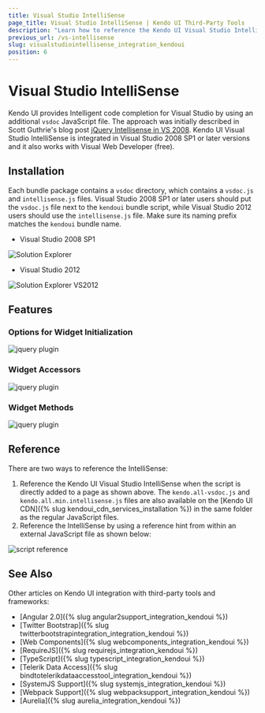 ```yaml
---
title: Visual Studio IntelliSense
page_title: Visual Studio IntelliSense | Kendo UI Third-Party Tools
description: "Learn how to reference the Kendo UI Visual Studio IntelliSense by using an additional vsdoc or IntelliSense JavaScript file."
previous_url: /vs-intellisense
slug: visualstudiointellisense_integration_kendoui
position: 6
---
```


# Visual Studio IntelliSense

Kendo UI provides Intelligent code completion for Visual Studio by using an additional `vsdoc` JavaScript file. The approach was initially described in Scott Guthrie's blog post [jQuery Intellisense in VS 2008](http://weblogs.asp.net/scottgu/archive/2008/11/21/jquery-intellisense-in-vs-2008.aspx). Kendo UI Visual Studio IntelliSense is integrated in Visual Studio 2008 SP1 or later versions and it also works with Visual Web Developer (free).

## Installation

Each bundle package contains a `vsdoc` directory, which contains a `vsdoc.js` and `intellisense.js` files. Visual Studio 2008 SP1 or later users should put the `vsdoc.js` file next to the `kendoui` bundle script, while Visual Studio 2012 users should use the `intellisense.js` file. Make sure its naming prefix matches the `kendoui` bundle name.

- Visual Studio 2008 SP1

![Solution Explorer](/images/vsdoc/solution-explorer.png)

- Visual Studio 2012

![Solution Explorer VS2012](/images/vsdoc/solution-explorer-vs2012.png)

## Features

### Options for Widget Initialization

![jquery plugin](/images/vsdoc/jquery-plugin.png)

### Widget Accessors

![jquery plugin](/images/vsdoc/jquery-accessor.png)

### Widget Methods

![jquery plugin](/images/vsdoc/widget-method.png)

## Reference

There are two ways to reference the IntelliSense:

1. Reference the Kendo UI Visual Studio IntelliSense when the script is directly added to a page as shown above. The `kendo.all-vsdoc.js` and `kendo.all.min.intellisense.js` files are also available on the [Kendo UI CDN]({% slug kendoui_cdn_services_installation %}) in the same folder as the regular JavaScript files.
1. Reference the IntelliSense by using a reference hint from within an external JavaScript file as shown below:

![script reference](/images/vsdoc/js-reference.png)

## See Also

Other articles on Kendo UI integration with third-party tools and frameworks:

* [Angular 2.0]({% slug angular2support_integration_kendoui %})
* [Twitter Bootstrap]({% slug twitterbootstrapintegration_integration_kendoui %})
* [Web Components]({% slug webcomponents_integration_kendoui %})
* [RequireJS]({% slug requirejs_integration_kendoui %})
* [TypeScript]({% slug typescript_integration_kendoui %})
* [Telerik Data Access]({% slug bindtotelerikdataaccesstool_integration_kendoui %})
* [SystemJS Support]({% slug systemjs_integration_kendoui %})
* [Webpack Support]({% slug webpacksupport_integration_kendoui %})
* [Aurelia]({% slug aurelia_integration_kendoui %})
